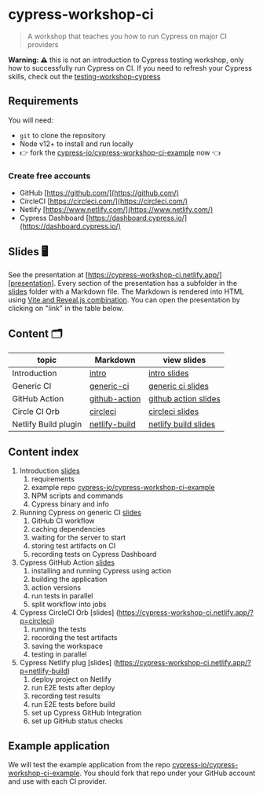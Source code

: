 # cypress-workshop-ci
> A workshop that teaches you how to run Cypress on major CI providers

**Warning: ⚠️** this is not an introduction to Cypress testing workshop, only how to successfully run Cypress on CI. If you need to refresh your Cypress skills, check out the [testing-workshop-cypress](https://github.com/cypress-io/testing-workshop-cypress)

## Requirements

You will need:

- `git` to clone the repository
- Node v12+ to install and run locally
- 👉 fork the [cypress-io/cypress-workshop-ci-example](https://github.com/cypress-io/cypress-workshop-ci-example) now 👈

### Create free accounts

- GitHub [https://github.com/](https://github.com/)
- CircleCI [https://circleci.com/](https://circleci.com/)
- Netlify [https://www.netlify.com/](https://www.netlify.com/)
- Cypress Dashboard [https://dashboard.cypress.io/](https://dashboard.cypress.io/)

## Slides 🖥

See the presentation at [https://cypress-workshop-ci.netlify.app/][presentation]. Every section of the presentation has a subfolder in the [slides](./slides) folder with a Markdown file. The Markdown is rendered into HTML using [Vite and Reveal.js combination](https://glebbahmutov.com/blog/reveal-vite/). You can open the presentation by clicking on "link" in the table below.

[presentation]: https://cypress-workshop-ci.netlify.app/

## Content 🗂

topic | Markdown | view slides
---|---|---
Introduction | [intro](./slides/intro/README.md) | [intro slides](https://cypress-workshop-ci.netlify.app/?p=intro)
Generic CI | [generic-ci](./slides/generic-ci/README.md) | [generic ci slides](https://cypress-workshop-ci.netlify.app/?p=generic-ci)
GitHub Action | [github-action](./slides/github-action/README.md) | [github action slides](https://cypress-workshop-ci.netlify.app/?p=github-action)
Circle CI Orb | [circleci](./slides/circleci/README.md) | [circleci slides](https://cypress-workshop-ci.netlify.app/?p=circleci)
Netlify Build plugin | [netlify-build](./slides/netlify-build/README.md) | [netlify build slides](https://cypress-workshop-ci.netlify.app/?p=netlify-build)

## Content index

1. Introduction [slides](https://cypress-workshop-ci.netlify.app/?p=intro)
   1. requirements
   2. example repo [cypress-io/cypress-workshop-ci-example](https://github.com/cypress-io/cypress-workshop-ci-example)
   3. NPM scripts and commands
   4. Cypress binary and info
2. Running Cypress on generic CI [slides](https://cypress-workshop-ci.netlify.app/?p=generic-ci)
   1. GitHub CI workflow
   2. caching dependencies
   3. waiting for the server to start
   4. storing test artifacts on CI
   5. recording tests on Cypress Dashboard
3. Cypress GitHub Action [slides](https://cypress-workshop-ci.netlify.app/?p=github-action)
   1. installing and running Cypress using action
   2. building the application
   3. action versions
   4. run tests in parallel
   5. split workflow into jobs
4. Cypress CircleCI Orb [slides] (https://cypress-workshop-ci.netlify.app/?p=circleci)
   1. running the tests
   2. recording the test artifacts
   3. saving the workspace
   4. testing in parallel
5. Cypress Netlify plug [slides] (https://cypress-workshop-ci.netlify.app/?p=netlify-build)
   1. deploy project on Netlify
   2. run E2E tests after deploy
   3. recording test results
   4. run E2E tests before build
   5. set up Cypress GitHub Integration
   6. set up GitHub status checks

## Example application

We will test the example application from the repo [cypress-io/cypress-workshop-ci-example](https://github.com/cypress-io/cypress-workshop-ci-example). You should fork that repo under your GitHub account and use with each CI provider.
